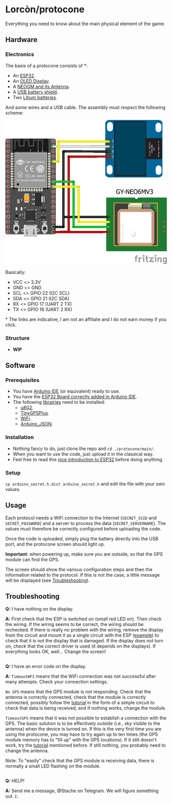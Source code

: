 # Lorcòn/protocone
Everything you need to know about the main physical element of the game.

## Hardware
### Electronics
The basis of a protocone consists of *:
- An [ESP32](https://fr.aliexpress.com/item/32959541446.html).
- An [OLED Display](https://fr.aliexpress.com/item/4001028369082.html).
- A [NEOGM and its Antenna](https://fr.aliexpress.com/item/1005002632130603.html).
- A [USB battery shield](https://fr.aliexpress.com/item/32969651563.html).
- Two [Litium batteries](https://fr.aliexpress.com/item/32807032859.html).

And some wires and a USB cable. The assembly must respect the following scheme:

![Diagram](./diagram.png)

Basically:
- VCC <> 3.3V
- GND <> GND
- SCL <> GPIO 22 (I2C SCL)
- SDA <> GPIO 21 (I2C SDA)
- RX <> GPIO 17 (UART 2 TX)
- TX <> GPIO 16 (UART 2 RX)

\* The links are indicative, I am not an affiliate and I do not earn money if you click.

### Structure
- **WIP**

## Software
### Prerequisites
- You have [Arduino IDE](https://www.arduino.cc/en/software) (or equivalent) ready to use.
- You have the [ESP32 Board correctly added in Arduino IDE](https://randomnerdtutorials.com/getting-started-with-esp32/).
- The following [librairies](https://www.arduino.cc/en/guide/libraries) need to be installed:
    - [u8G2](https://github.com/olikraus/u8g2).
    - [TinyGPSPlus](https://github.com/mikalhart/TinyGPSPlus/).
    - [WiFi](https://www.arduino.cc/en/Reference/WiFi).
    - [Arduino_JSON](https://github.com/arduino-libraries/Arduino_JSON).

### Installation
- Nothing fancy to do, just clone the repo and `cd ./protocone/main/`.
- When you want to use the code, just upload it in the classical way.
- Feel free to read this [nice introduction to ESP32](https://randomnerdtutorials.com/getting-started-with-esp32/) before doing anything.

### Setup
`cp arduino_secret.h.dist arduino_secret.h` and edit the file with your own values.

## Usage
Each protocol needs a WiFi connection to the Internet (`SECRET_SSID` and `SECRET_PASSWORD`) and a server to process the data (`SECRET_SERVERNAME`). The values must therefore be correctly configured before uploading the code.

Once the code is uploaded, simply plug the battery directly into the USB port, and the protocone screen should light up.

**Important**: when powering up, make sure you are outside, so that the GPS module can find the GPS.

The screen should show the various configuration steps and then the information related to the protocol. If this is not the case, a little message will be displayed (see [Troubleshooting](#troubleshooting)).


## Troubleshooting
**Q:** I have nothing on the display.

**A:** First check that the ESP is switched on (small red LED on). Then check the wiring. If the wiring seems to be correct, the wiring should be rechecked. If there is really no problem with the wiring, remove the display from the circuit and mount it as a single circuit with the ESP ([example](https://randomnerdtutorials.com/esp32-ssd1306-oled-display-arduino-ide/)) to check that it is not the display that is damaged. If the display does not turn on, check that the correct driver is used (it depends on the displays). If everything looks OK, well... Change the screen!

##

**Q:** I have an error code on the display.

**A:** `TimeoutWFI` means that the WiFi connection was not successful after many attempts. Check your connection settings.

`No GPS` means that the GPS module is not responding. Check that the antenna is correctly connected, check that the module is correctly connected, possibly follow the [tutorial](https://randomnerdtutorials.com/guide-to-neo-6m-gps-module-with-arduino/) in the form of a simple circuit to check that data is being received, and if nothing works, change the module.

`TimeoutGPS` means that it was not possible to establish a connection with the GPS. The basic solution is to be effectively outside (i.e., sky visible to the antenna) when the device is turned on. If this is the very first time you are using the protocone, you may have to try again up to ten times (the GPS module memory has to "fill up" with the GPS locations). If it still doesn't work, try the [tutorial](https://randomnerdtutorials.com/guide-to-neo-6m-gps-module-with-arduino/) mentioned before. If still nothing, you probably need to change the antenna.

Note: To "easily" check that the GPS module is receiving data, there is normally a small LED flashing on the module.

##

**Q:** HELP!

**A:** Send me a message, @Stache on Telegram. We will figure something out. (:.
